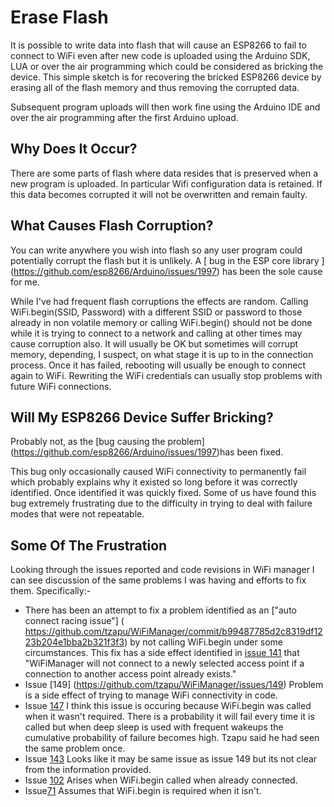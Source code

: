 # Erase Flash
It is possible to write data into flash that will cause an ESP8266 to fail to connect to WiFi even after new code is uploaded using the Arduino SDK, LUA or over the air programming which could be considered as bricking the device. This simple sketch is for recovering the bricked ESP8266 device by erasing all of the flash memory and thus removing the corrupted data. 

Subsequent program uploads will then work fine using the Arduino IDE and over the air programming after the first Arduino upload.

## Why Does It Occur?

There are some parts of flash where data resides that is preserved when a new program is uploaded. In particular Wifi configuration data is retained. If this data becomes corrupted it will not be overwritten and remain faulty.

## What Causes Flash Corruption?

You can write anywhere you wish into flash so any user program could potentially corrupt the flash but it is unlikely. A [ bug in the ESP core library ] (https://github.com/esp8266/Arduino/issues/1997) has been the sole cause for me.

While I've had frequent flash corruptions the effects are random. Calling WiFi.begin(SSID, Password) with a different SSID or password to those already in non volatile memory or calling WiFi.begin() should not be done while it is trying to connect to a network and calling at other times may cause corruption also. It will usually be OK but sometimes will corrupt memory, depending, I suspect, on what stage it is up to in the connection process. Once it has failed, rebooting will usually be enough to connect again to WiFi. Rewriting the WiFi credentials can usually stop problems with future WiFi connections. 

## Will My ESP8266 Device Suffer Bricking?

Probably not, as the [bug causing the problem] (https://github.com/esp8266/Arduino/issues/1997)has been fixed. 

This bug only occasionally caused WiFi connectivity to permanently fail which probably explains why it existed so long before it was correctly identified. Once identified it was quickly fixed. Some of us have found this bug extremely frustrating due to the difficulty in trying to deal with failure modes that were not repeatable. 

## Some Of The Frustration

Looking through the issues reported and code revisions in WiFi manager I can see discussion of the same problems I was having and efforts to fix them. Specifically:-
- There has been an attempt to fix a problem identified as an ["auto connect racing issue"] ( https://github.com/tzapu/WiFiManager/commit/b99487785d2c8319df1223b204e1bba2b321f3f3) by not calling WiFi.begin under some circumstances. This fix has a side effect identified in [issue 141](https://github.com/tzapu/WiFiManager/issues/141) that "WiFiManager will not connect to a newly selected access point if a connection to another access point already exists."
- Issue [149] (https://github.com/tzapu/WiFiManager/issues/149) Problem is a side effect of trying to manage WiFi connectivity in code.
- Issue [147](https://github.com/tzapu/WiFiManager/issues/147) I think this issue is occuring because WiFi.begin was called when it wasn't required. There is a probability it will fail every time it is called but when deep sleep is used with frequent wakeups the cumulative probability of failure becomes high. Tzapu said he had seen the same problem once.
- Issue [143](https://github.com/tzapu/WiFiManager/issues/143) Looks like it may be same issue as issue 149 but its not clear from the information provided.
- Issue [102](https://github.com/tzapu/WiFiManager/issues/102) Arises when WiFi.begin called when already connected.
- Issue[71](https://github.com/tzapu/WiFiManager/issues/71) Assumes that WiFi.begin is required when it isn't.
